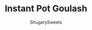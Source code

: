 ---
layout: ../../layouts/MarkdownPostLayout.astro
title: Instant Pot Goulash
author: ShugarySweets
pubDate: 2020-03-24
description: "Cheesy and beefy macaroni in a tangy tomato sauce is a nourishing dinner that every kid loves! Whether you call it American Goulash, Chili Mac or just Beefy Macaroni, you need this Instant Pot Goulash on your dinner menu this week."
image_url: https://www.shugarysweets.com/wp-content/uploads/2020/03/untitledinstantpotgoulash4.jpg
tags: ["Main Dish","American"]
calories: 365
protein: 27
carbohydrates: 13
fats: 22
fiber: 2
ingredients: ["1 Tbsp olive oil","1 yellow onion, chopped","3 cloves garlic, pressed","1 lb ground beef","3/4 cup beef broth","1 cup water","1 can (15 oz) tomato sauce","1 can (15 oz) diced tomatoes","1 Tbsp worcestershire sauce","1 Tbsp Italian seasoning","1/2 tsp kosher salt","1/4 tsp black pepper","1 cup elbow macaroni","1 cup shredded cheddar cheese"]
serves: 6
time: "12 minutes"
prepTime: "5 minutes"
instructions: ["Turn the Instant Pot on \"SAUTE.\" Add in the olive oil, chopped onion, and garlic. Cook for about 3 minutes, until onions are translucent. Add in ground beef and cook until crumbled and brown, with no pink remaining. Drain out any excess grease.","Add in the beef broth, scraping the bottom of the pot with a wooden spoon until no bits remain (this is called deglazing). Then add in the water, tomato sauce, diced tomatoes, worcestershire sauce, Italian seasoning, salt, pepper, and pasta noodles. Stir until combined.","Lock the lid in place and and set the pressure valve to \"SEALING.\" Select \"HIGH PRESSURE\" for a cook time of 2 minutes. When cook time ends, do a CONTROLLED quick pressure release (see notes below).","Remove the lid and stir. Add in the shredded cheese and ENJOY!"]
nutrition: ["365 calories","13 grams carbohydrates","86 milligrams cholesterol","22 grams fat","2 grams fiber","27 grams protein","9 grams saturated fat","625 milligrams sodium","3 grams sugar","1 grams trans fat","10 grams unsaturated fat"]
---